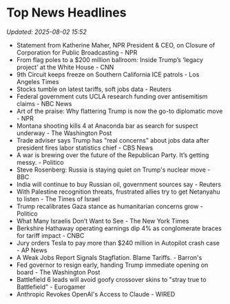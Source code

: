 # Top News Headlines

_Updated: 2025-08-02 15:52_

- Statement from Katherine Maher, NPR President & CEO, on Closure of Corporation for Public Broadcasting - NPR
- From flag poles to a $200 million ballroom: Inside Trump’s ‘legacy project’ at the White House - CNN
- 9th Circuit keeps freeze on Southern California ICE patrols - Los Angeles Times
- Stocks tumble on latest tariffs, soft jobs data - Reuters
- Federal government cuts UCLA research funding over antisemitism claims - NBC News
- Art of the praise: Why flattering Trump is now the go-to diplomatic move - NPR
- Montana shooting kills 4 at Anaconda bar as search for suspect underway - The Washington Post
- Trade adviser says Trump has "real concerns" about jobs data after president fires labor statistics chief - CBS News
- A war is brewing over the future of the Republican Party. It’s getting messy. - Politico
- Steve Rosenberg: Russia is staying quiet on Trump's nuclear move - BBC
- India will continue to buy Russian oil, government sources say - Reuters
- With Palestine recognition threats, frustrated allies try to get Netanyahu to listen - The Times of Israel
- Trump recalibrates Gaza stance as humanitarian concerns grow - Politico
- What Many Israelis Don’t Want to See - The New York Times
- Berkshire Hathaway operating earnings dip 4% as conglomerate braces for tariff impact - CNBC
- Jury orders Tesla to pay more than $240 million in Autopilot crash case - AP News
- A Weak Jobs Report Signals Stagflation. Blame Tariffs. - Barron's
- Fed governor to resign early, handing Trump immediate opening on board - The Washington Post
- Battlefield 6 leads will avoid goofy crossover skins to "stray true to Battlefield" - Eurogamer
- Anthropic Revokes OpenAI's Access to Claude - WIRED